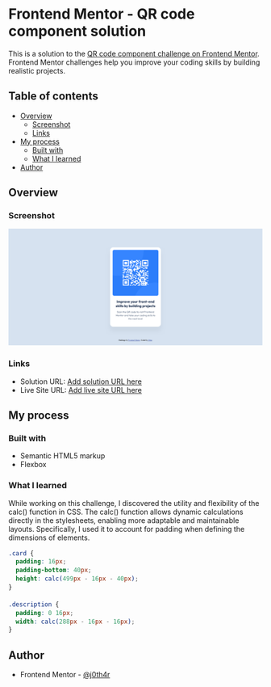 # Frontend Mentor - QR code component solution

This is a solution to the [QR code component challenge on Frontend Mentor](https://www.frontendmentor.io/challenges/qr-code-component-iux_sIO_H). Frontend Mentor challenges help you improve your coding skills by building realistic projects.

## Table of contents

- [Overview](#overview)
  - [Screenshot](#screenshot)
  - [Links](#links)
- [My process](#my-process)
  - [Built with](#built-with)
  - [What I learned](#what-i-learned)
- [Author](#author)


## Overview

### Screenshot

![Screenshot](./screenshot.png)

### Links

- Solution URL: [Add solution URL here](https://github.com/j0th4r/qr-code-component)
- Live Site URL: [Add live site URL here](https://qr-code-component-rouge-tau.vercel.app/)

## My process

### Built with

- Semantic HTML5 markup
- Flexbox

### What I learned

While working on this challenge, I discovered the utility and flexibility of the calc() function in CSS. The calc() function allows dynamic calculations directly in the stylesheets, enabling more adaptable and maintainable layouts. Specifically, I used it to account for padding when defining the dimensions of elements.

```css
.card {
  padding: 16px;
  padding-bottom: 40px;
  height: calc(499px - 16px - 40px);
}

.description {
  padding: 0 16px;
  width: calc(288px - 16px - 16px);
}
```

## Author

- Frontend Mentor - [@j0th4r](https://www.frontendmentor.io/profile/j0th4r)
